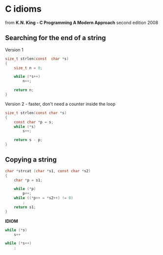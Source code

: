 # C idioms

from **K.N. King - C Programming A Modern Approach** second edition 2008

## Searching for the end of a string

Version 1

```c
size_t strlen(const  char *s)
{
    size_t n = 0;

    while (*s++)
        n++;

    return n;
}
```
Version 2 - faster, don't need a counter inside the loop

```c
size_t strlen(const char *s)
{
    const char *p = s;
    while (*s)
        s++;

    return s - p;
}
```


## Copying a string

```c
char *strcat (char *s1, const char *s2)
{
    char *p = s1;

    while (*p)
        p++;
    while ((*p++ = *s2++) != 0)
        ;
    return s1;
}
```
**IDIOM**
```c
while (*s)
    s++
```
```c
while (*s++)
    ;
```
